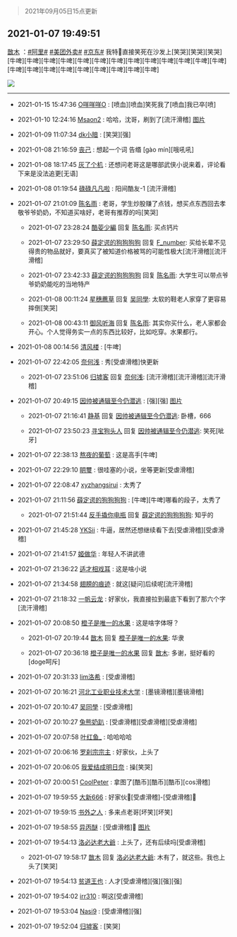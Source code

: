 > 2021年09月05日15点更新
<link rel="stylesheet" href="https://cdn.jsdelivr.net/gh/taotie6/sampleJSON@main/css/photo_show.css">


 ## 2021-01-07 19:49:51 

 [㪚木](https://www.coolapk.com/feed/24064612?shareKey=ZjIzMDVhZTNjNWU4NjEzMTc3YTA~) ：<a class="feed-link-tag" href="/t/阿里?type=0">#阿里#</a>  <a class="feed-link-tag" href="/t/美团外卖?type=0">#美团外卖#</a>  <a class="feed-link-tag" href="/t/京东?type=0">#京东#</a>
我特🐴直接笑死在沙发上[笑哭][笑哭][笑哭]
[牛啤][牛啤][牛啤][牛啤][牛啤][牛啤][牛啤][牛啤][牛啤][牛啤][牛啤][牛啤][牛啤][牛啤][牛啤][牛啤][牛啤][牛啤][牛啤][牛啤][牛啤][牛啤] 

<div class="album">
<img class="img-item" src="http://image.coolapk.com/feed/2021/0107/19/1081091_5e6e8bee_0147_9527@1080x4320.jpeg" />
</div>

 ------- 

- 2021-01-15 15:47:36 [O咩咩咩O](uid=3411212) : [喷血][喷血]笑死我了[喷血]我已卒[喷] 

- 2021-01-10 12:24:16 [Msaon2](uid=3407679) : 哈哈，沈哥，刷到了[流汗滑稽] [图片](http://image.coolapk.com/feed/2021/0110/12/3407679_2655_5927@828x1793.jpg)

- 2021-01-09 11:07:34 [dk小暗](uid=1335269) : [笑哭][强] 

- 2021-01-08 21:16:59 [丧己](uid=2217573) : 想起一个词
告缗 [gào mín][哦吼吼] 

- 2021-01-08 18:17:45 [灰了个机](uid=912258) : 还想问老哥这是哪部武侠小说来着，评论看下来是没法追更[无语] 

- 2021-01-08 01:19:54 [碌碌凡凡啦](uid=3831183) : 阳间酷友-1   [流汗滑稽] 

- 2021-01-07 21:01:09 [陈名雨](uid=940131) : 老哥，学生炒股赚了点钱，想买点东西回去孝敬爷爷奶奶，不知道买啥好，老哥有推荐的吗[笑哭] 

    - 2021-01-07 23:28:24 [酷荌少編](uid=2564936) 回复 [陈名雨](uid=940131): 买点钙片 

    - 2021-01-07 23:29:50 [薛定谔的狗狗狗狗](uid=2327954) 回复 [F_number](uid=3294719): 买给长辈不见得贵的物品就好，要真买了被知道价格被骂的可能性极大[流汗滑稽][流汗滑稽] 

    - 2021-01-07 23:42:33 [薛定谔的狗狗狗狗](uid=2327954) 回复 [陈名雨](uid=940131): 大学生可以带点爷爷奶奶能吃的当地特产 

    - 2021-01-08 00:11:24 [星穗藨草](uid=606031) 回复 [吴同學](uid=1320218): 太软的鞋老人家穿了更容易摔倒[笑哭] 

    - 2021-01-08 00:43:11 [御风听海](uid=1685198) 回复 [陈名雨](uid=940131): 其实你买什么，老人家都会开心。个人觉得务实一点的东西比较好，比如吃穿。水果都行。 

- 2021-01-08 00:14:56 [清风楼](uid=865339) : [牛啤] 

- 2021-01-07 22:42:05 [奈何浅](uid=1884562) : 秀[受虐滑稽]快更新 

    - 2021-01-07 23:51:06 [归墟客](uid=3287587) 回复 [奈何浅](uid=1884562): [流汗滑稽][流汗滑稽][流汗滑稽] 

- 2021-01-07 20:49:15 [因帅被通辑至今仍潜逃](uid=832365) : [强][强] [图片](http://image.coolapk.com/feed/2021/0107/20/832365_ee9f4e5f_3754_5166@1076x860.jpeg)

    - 2021-01-07 21:16:41 [静基](uid=1353091) 回复 [因帅被通辑至今仍潜逃](uid=832365): 卧槽，666 

    - 2021-01-07 23:50:23 [寻宝狗头人](uid=2625665) 回复 [因帅被通辑至今仍潜逃](uid=832365): 笑死[呲牙] 

- 2021-01-07 22:38:13 [熬夜的葡萄](uid=693158) : 这是高手[牛啤] 

- 2021-01-07 22:29:10 [眀璽](uid=1626200) : 很哇塞的小说，坐等更新[受虐滑稽] 

- 2021-01-07 22:08:47 [xyzhangsirui](uid=749563) : 太秀了 

- 2021-01-07 21:11:56 [薛定谔的狗狗狗狗](uid=2327954) : [牛啤][牛啤]哪看的段子，太秀了 

    - 2021-01-07 21:51:44 [反手撬你电瓶](uid=2732675) 回复 [薛定谔的狗狗狗狗](uid=2327954): 知乎的 

- 2021-01-07 21:45:28 [YKSii](uid=2291498) : 牛逼，居然还想继续看下去[受虐滑稽][受虐滑稽] 

- 2021-01-07 21:41:57 [姬做华](uid=662134) : 年轻人不讲武德 

- 2021-01-07 21:36:22 [适才相戏耳](uid=2363272) : 这是啥小说 

- 2021-01-07 21:34:58 [翅膀的痕迹](uid=1510977) : 就这[疑问]后续呢[流汗滑稽] 

- 2021-01-07 21:18:32 [一帆云龙](uid=659185) : 好家伙，我直接拉到最底下看到了那六个字[流汗滑稽] 

- 2021-01-07 20:08:50 [橙子是唯一的水果](uid=3157535) : 这是啥字体呀？ 

    - 2021-01-07 20:19:44 [㪚木](uid=1081091) 回复 [橙子是唯一的水果](uid=3157535): 华隶 

    - 2021-01-07 20:36:18 [橙子是唯一的水果](uid=3157535) 回复 [㪚木](uid=1081091): 多谢，挺好看的[doge呵斥] 

- 2021-01-07 20:31:33 [lim洛希](uid=816320) : [受虐滑稽] 

- 2021-01-07 20:16:21 [河北工业职业技术大学](uid=3415552) : [墨镜滑稽][墨镜滑稽] 

- 2021-01-07 20:10:47 [吴同學](uid=1320218) : [受虐滑稽] 

- 2021-01-07 20:10:27 [兔熊奶趴](uid=500948) : [受虐滑稽][受虐滑稽][受虐滑稽] 

- 2021-01-07 20:07:58 [叶红鱼_](uid=728808) : 哈哈哈哈 

- 2021-01-07 20:06:16 [罗刹宗宗主](uid=1080167) : 好家伙，上头了 

- 2021-01-07 20:06:05 [我爱结成明日奈](uid=1772977) : 操[笑哭] 

- 2021-01-07 20:00:51 [CoolPeter](uid=1437066) : 拿图了[酷币][酷币][酷币][cos滑稽] 

- 2021-01-07 19:59:55 [大新666](uid=2509415) : 好家伙🙏[受虐滑稽]-[受虐滑稽]🙏 

- 2021-01-07 19:59:15 [书外之人](uid=2547981) : 多来点老哥[坏笑][坏笑] 

- 2021-01-07 19:58:55 [异丙醚](uid=770992) : [受虐滑稽]🙏 [图片](http://image.coolapk.com/feed/2020/1229/01/770992_1673147f_5409_1739@1020x1020.jpeg)

- 2021-01-07 19:54:13 [洛必达老大爺](uid=1687620) : 上头了，还有后续吗[受虐滑稽] 

    - 2021-01-07 19:58:17 [㪚木](uid=1081091) 回复 [洛必达老大爺](uid=1687620): 木有了，就这些。我也上头了[笑哭] 

- 2021-01-07 19:54:13 [贫道王也](uid=1410999) : 人才[受虐滑稽][强][强][强] 

- 2021-01-07 19:54:02 [irr310](uid=636373) : 啊这[受虐滑稽] 

- 2021-01-07 19:53:04 [Nasi9](uid=2003986) : [受虐滑稽][强] 

- 2021-01-07 19:52:04 [归墟客](uid=3287587) : [笑哭] 

